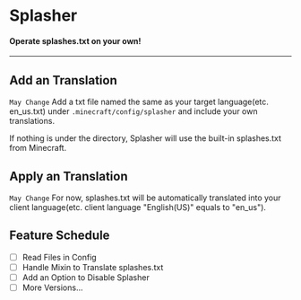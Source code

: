 # Splasher

#### Operate splashes.txt on your own!

 * * *

## Add an Translation

`May Change` Add a txt file named the same as your target language(etc. en_us.txt) under `.minecraft/config/splasher` and include your own translations.

If nothing is under the directory, Splasher will use the built-in splashes.txt from Minecraft.

## Apply an Translation

`May Change` For now, splashes.txt will be automatically translated into your client language(etc. client language "English(US)" equals to "en_us").

## Feature Schedule

- [ ] Read Files in Config
- [ ] Handle Mixin to Translate splashes.txt
- [ ] Add an Option to Disable Splasher
- [ ] More Versions...